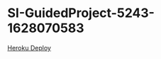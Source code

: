 # SI-GuidedProject-5243-1628070583
[Heroku Deploy](https://doctor-management-system.herokuapp.com/)
